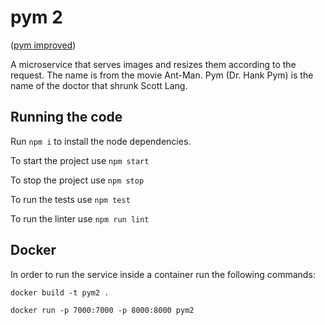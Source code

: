 # pym 2 
([pym improved](https://github.com/alexneamtu/pym))

A microservice that serves images and resizes them according to the request. The name is from the movie Ant-Man. Pym (Dr. Hank Pym) is the name of the doctor that shrunk Scott Lang.

## Running the code
Run `npm i` to install the node dependencies.

To start the project use `npm start`

To stop the project use `npm stop`

To run the tests use `npm test`

To run the linter use `npm run lint`

## Docker
In order to run the service inside a container run the following commands:

`docker build -t pym2 .`

`docker run -p 7000:7000 -p 8000:8000 pym2`
